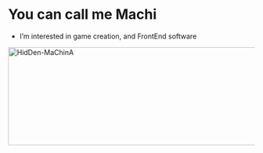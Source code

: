 # You can call me Machi
-  I’m interested in game creation, and FrontEnd software

<img align="center" width="1500" height="200" src="https://github-readme-stats.vercel.app/api/top-langs?username=HidDen-MaChinA&show_icons=true&locale=en&layout=compact" alt="HidDen-MaChinA" />
